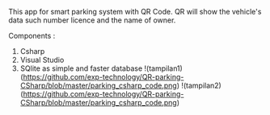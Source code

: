 This app for smart parking system with QR Code.
QR will show the vehicle's data such number licence and the name of owner.

Components :
  1.  Csharp
  2.  Visual Studio
  3.  SQlite as simple and faster database
!(tampilan1)(https://github.com/exp-technology/QR-parking-CSharp/blob/master/parking_csharp_code.png)
!(tampilan2)(https://github.com/exp-technology/QR-parking-CSharp/blob/master/parking_csharp_code.png)
